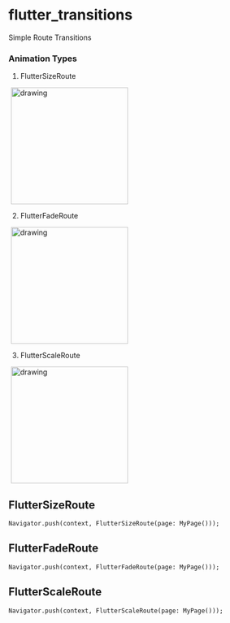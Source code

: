 # flutter_transitions

Simple Route Transitions

### Animation Types
1. FlutterSizeRoute
<img src="https://media4.giphy.com/media/MCcxVWFnv3gz3yKGis/giphy.gif" alt="drawing" width="230px" hspace="5"/>  

2. FlutterFadeRoute
<img src="https://media3.giphy.com/media/MaUBahbmTy3AMGu5qE/giphy.gif" alt="drawing" width="230px" hspace="5"/>  

3. FlutterScaleRoute
<img src="https://media0.giphy.com/media/KAkE1r6IGqNTc0fBZ8/giphy.gif" alt="drawing" width="230px" hspace="5"/>  


## FlutterSizeRoute
```
Navigator.push(context, FlutterSizeRoute(page: MyPage()));
```

## FlutterFadeRoute
```
Navigator.push(context, FlutterFadeRoute(page: MyPage()));
```

## FlutterScaleRoute
```
Navigator.push(context, FlutterScaleRoute(page: MyPage()));
```